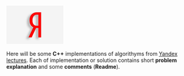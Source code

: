 <img src="Readme_info/logo.jpg" alt="drawing" width="150"/>

Here will be some **C++** implementations of algorithyms from [Yandex lectures](https://www.youtube.com/playlist?list=PL6Wui14DvQPySdPv5NUqV3i8sDbHkCKC5). Each of implementation or solution contains short **problem explanation** and some **comments** (**Readme**).
